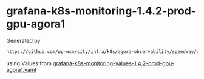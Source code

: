 # grafana-k8s-monitoring-1.4.2-prod-gpu-agora1

Generated by

```bash
https://github.com/wp-wcm/city/infra/k8s/agora-observability/speedway/common/bin/./import -t grafana-k8s-monitoring -r prod-gpu-agora1 -v 1.4.2 -N agora-observability-prod
```

using Values from [grafana-k8s-monitoring-values-1.4.2-prod-gpu-agora1.yaml](../bin/grafana-k8s-monitoring-values-1.4.2-prod-gpu-agora1.yaml)
